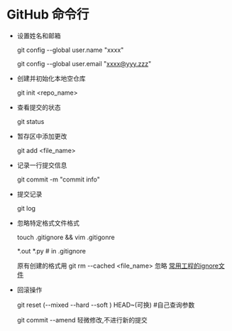 # GitHub 命令行

* 设置姓名和邮箱

  git config --global user.name "xxxx"

  git config --global user.email "xxxx@yyy.zzz"

* 创建并初始化本地空仓库

  git init <repo_name>

* 查看提交的状态

  git status

* 暂存区中添加更改

  git add <file_name>

* 记录一行提交信息

  git commit -m "commit info"

* 提交记录

  git log

* 忽略特定格式文件格式

  touch .gitignore  && vim .gitigonre 

  *.out *.py  # in .gitignore

    原有创建的格式用 git rm --cached <file_name> 忽略
    [常用工程的ignore文件](https://github.com/github/gitignore)

* 回滚操作

  git reset (--mixed --hard --soft ) HEAD~(可换)     #自己查询参数

  git commit --amend 轻微修改,不进行新的提交
